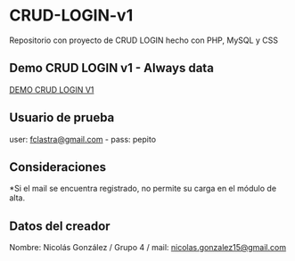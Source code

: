 # CRUD-LOGIN-v1
Repositorio con proyecto de CRUD LOGIN hecho con PHP, MySQL y CSS

## Demo CRUD LOGIN v1 - Always data
[DEMO CRUD LOGIN V1](https://ninophp.alwaysdata.net/crud-login/login.php)

## Usuario de prueba
user: fclastra@gmail.com - pass: pepito

## Consideraciones
*Si el mail se encuentra registrado, no permite su carga en el módulo de alta.

## Datos del creador
Nombre: Nicolás González / Grupo 4 / mail: nicolas.gonzalez15@gmail.com
